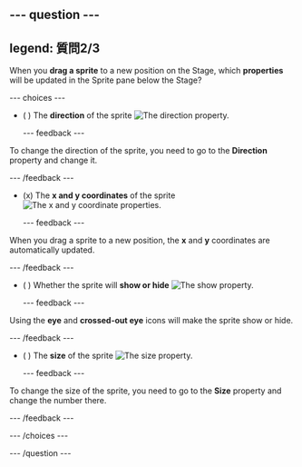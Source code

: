 --- question ---
---
legend: 質問2/3
---

When you **drag a sprite** to a new position on the Stage, which **properties** will be updated in the Sprite pane below the Stage?

--- choices ---

- ( ) The **direction** of the sprite ![The direction property.](images/direction.png)

  --- feedback ---

To change the direction of the sprite, you need to go to the **Direction** property and change it.

  --- /feedback ---

- (x) The **x and y coordinates** of the sprite ![The x and y coordinate properties.](images/coordinates.png)

  --- feedback ---

When you drag a sprite to a new position, the **x** and **y** coordinates are automatically updated.

  --- /feedback ---

- ( ) Whether the sprite will **show or hide** ![The show property.](images/visibility.png)

  --- feedback ---

Using the **eye** and **crossed-out eye** icons will make the sprite show or hide.

  --- /feedback ---

- ( ) The **size** of the sprite ![The size property.](images/size.png)

  --- feedback ---

To change the size of the sprite, you need to go to the **Size** property and change the number there.

  --- /feedback ---

--- /choices ---

--- /question ---
